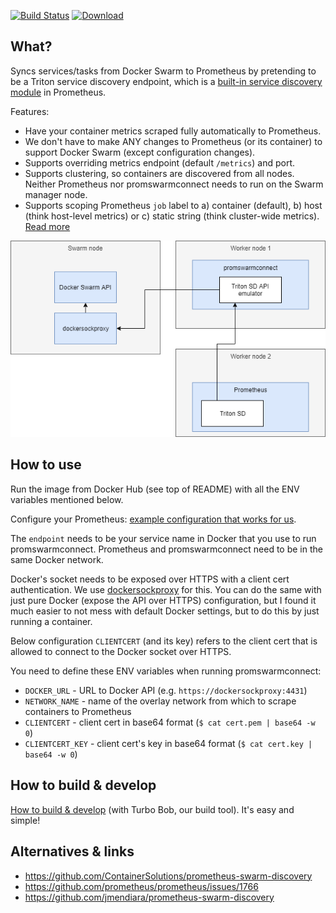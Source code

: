 [![Build Status](https://img.shields.io/travis/function61/promswarmconnect.svg?style=for-the-badge)](https://travis-ci.org/function61/promswarmconnect)
[![Download](https://img.shields.io/docker/pulls/fn61/promswarmconnect.svg?style=for-the-badge)](https://hub.docker.com/r/fn61/promswarmconnect/)

What?
-----

Syncs services/tasks from Docker Swarm to Prometheus by pretending to be a Triton service
discovery endpoint, which is a
[built-in service discovery module](https://github.com/prometheus/prometheus/tree/master/discovery/triton)
in Prometheus.

Features:

- Have your container metrics scraped fully automatically to Prometheus.
- We don't have to make ANY changes to Prometheus (or its container) to support Docker
  Swarm (except configuration changes).
- Supports overriding metrics endpoint (default `/metrics`) and port.
- Supports clustering, so containers are discovered from all nodes. Neither Prometheus
  nor promswarmconnect needs to run on the Swarm manager node.
- Supports scoping Prometheus `job` label to a) container (default), b) host (think host-level
  metrics) or c) static string (think cluster-wide metrics).
  [Read more](https://github.com/function61/promswarmconnect/blob/1eb89b3c0219f374aa116e6068ca02ac13b13f30/promswarmconnect/main.go#L189)

![](docs/architecture.png)


How to use
----------

Run the image from Docker Hub (see top of README) with all the ENV variables mentioned below.

Configure your Prometheus:
[example configuration that works for us](https://github.com/function61/prometheus-conf/blob/master/prometheus.yml).

The `endpoint` needs to be your service name in Docker that you use to run promswarmconnect.
Prometheus and promswarmconnect need to be in the same Docker network.

Docker's socket needs to be exposed over HTTPS with a client cert authentication. We use
[dockersockproxy](https://github.com/function61/dockersockproxy) for this. You can do the
same with just pure Docker (expose the API over HTTPS) configuration, but I found it much
easier to not mess with default Docker settings, but to do this by just running a container.

Below configuration `CLIENTCERT` (and its key) refers to the client cert that is allowed to
connect to the Docker socket over HTTPS.

You need to define these ENV variables when running promswarmconnect:

- `DOCKER_URL` - URL to Docker API (e.g. `https://dockersockproxy:4431`)
- `NETWORK_NAME` - name of the overlay network from which to scrape containers to Prometheus
- `CLIENTCERT` - client cert in base64 format (`$ cat cert.pem | base64 -w 0`)
- `CLIENTCERT_KEY` - client cert's key in base64 format (`$ cat cert.key | base64 -w 0`)


How to build & develop
----------------------

[How to build & develop](https://github.com/function61/turbobob/blob/master/docs/external-how-to-build-and-dev.md)
(with Turbo Bob, our build tool). It's easy and simple!


Alternatives & links
--------------------

- https://github.com/ContainerSolutions/prometheus-swarm-discovery
- https://github.com/prometheus/prometheus/issues/1766
- https://github.com/jmendiara/prometheus-swarm-discovery
